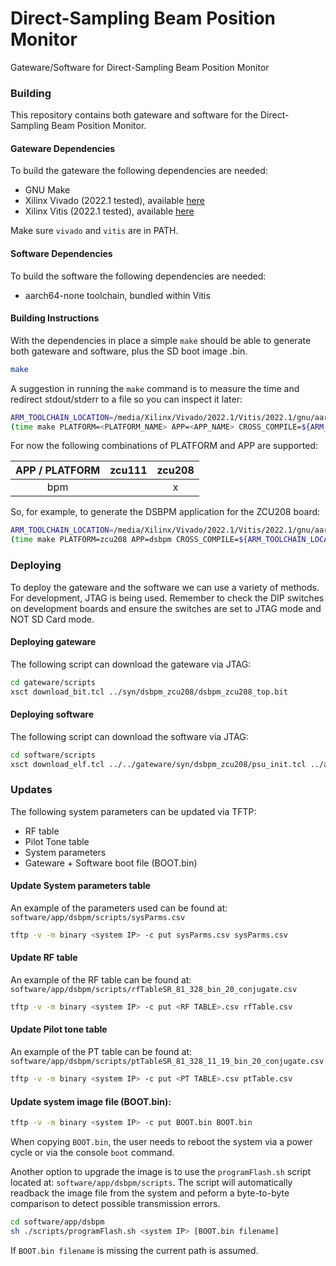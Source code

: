 Direct-Sampling Beam Position Monitor
=====================================

Gateware/Software for Direct-Sampling Beam Position Monitor

### Building

This repository contains both gateware and software
for the Direct-Sampling Beam Position Monitor.

#### Gateware Dependencies

To build the gateware the following dependencies are needed:

* GNU Make
* Xilinx Vivado (2022.1 tested), available [here](https://www.xilinx.com/support/download/index.html/content/xilinx/en/downloadNav/vivado-design-tools.html)
* Xilinx Vitis (2022.1 tested), available [here](https://www.xilinx.com/support/download/index.html/content/xilinx/en/downloadNav/vitis.html)

Make sure `vivado` and `vitis` are in PATH.

#### Software Dependencies

To build the software the following dependencies are needed:

* aarch64-none toolchain, bundled within Vitis

#### Building Instructions

With the dependencies in place a simple `make` should be able to generate
both gateware and software, plus the SD boot image .bin.

```bash
make
```

A suggestion in running the `make` command is to measure the time
and redirect stdout/stderr to a file so you can inspect it later:

```bash
ARM_TOOLCHAIN_LOCATION=/media/Xilinx/Vivado/2022.1/Vitis/2022.1/gnu/aarch64/lin/aarch64-none
(time make PLATFORM=<PLATFORM_NAME> APP=<APP_NAME> CROSS_COMPILE=${ARM_TOOLCHAIN_LOCATION}/bin/aarch64-none-elf-; date) 2>&1 | tee make_output
```

For now the following combinations of PLATFORM and APP are supported:

| APP / PLATFORM | zcu111 | zcu208 |
|:--------------:|:------:|:------:|
|       bpm      |        |    x   |

So, for example, to generate the DSBPM application for the ZCU208 board:

```bash
ARM_TOOLCHAIN_LOCATION=/media/Xilinx/Vivado/2022.1/Vitis/2022.1/gnu/aarch64/lin/aarch64-none
(time make PLATFORM=zcu208 APP=dsbpm CROSS_COMPILE=${ARM_TOOLCHAIN_LOCATION}/bin/aarch64-none-elf-; date) 2>&1 | tee make_output
```

### Deploying

To deploy the gateware and the software we can use a variety of
methods. For development, JTAG is being used. Remember to check
the DIP switches on development boards and ensure the switches
are set to JTAG mode and NOT SD Card mode.

#### Deploying gateware

The following script can download the gateware via JTAG:

```bash
cd gateware/scripts
xsct download_bit.tcl ../syn/dsbpm_zcu208/dsbpm_zcu208_top.bit
```

#### Deploying software

The following script can download the software via JTAG:

```bash
cd software/scripts
xsct download_elf.tcl ../../gateware/syn/dsbpm_zcu208/psu_init.tcl ../app/dsbpm/dsbpm_zcu208.elf
```

### Updates

The following system parameters can be updated via TFTP:

* RF table
* Pilot Tone table
* System parameters
* Gateware + Software boot file (BOOT.bin)

#### Update System parameters table

An example of the parameters used can be found at: `software/app/dsbpm/scripts/sysParms.csv`

```bash
tftp -v -m binary <system IP> -c put sysParms.csv sysParms.csv
```

#### Update RF table

An example of the RF table can be found at: `software/app/dsbpm/scripts/rfTableSR_81_328_bin_20_conjugate.csv`

```bash
tftp -v -m binary <system IP> -c put <RF TABLE>.csv rfTable.csv
```

#### Update Pilot tone table

An example of the PT table can be found at: `software/app/dsbpm/scripts/ptTableSR_81_328_11_19_bin_20_conjugate.csv`

```bash
tftp -v -m binary <system IP> -c put <PT TABLE>.csv ptTable.csv
```

#### Update system image file (BOOT.bin):

```bash
tftp -v -m binary <system IP> -c put BOOT.bin BOOT.bin
```

When copying `BOOT.bin`, the user needs to reboot the system via a power cycle
or via the console `boot` command.

Another option to upgrade the image is to use the `programFlash.sh` script
located at: `software/app/dsbpm/scripts`. The script will automatically
readback the image file from the system and peform a byte-to-byte comparison
to detect possible transmission errors.

```bash
cd software/app/dsbpm
sh ./scripts/programFlash.sh <system IP> [BOOT.bin filename]
```

If `BOOT.bin filename` is missing the current path is assumed.
